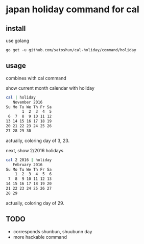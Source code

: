 # japan holiday command for cal

## install

use golang

```
go get -u github.com/satoshun/cal-holiday/command/holiday
```


## usage

combines with cal command

show current month calendar with holiday

```sh
cal | holiday
   November 2016      
Su Mo Tu We Th Fr Sa  
       1  2  3  4  5  
 6  7  8  9 10 11 12  
13 14 15 16 17 18 19  
20 21 22 23 24 25 26  
27 28 29 30   
```

actually, coloring day of 3, 23. 

next, show 2/2016 holidays

```sh
cal 2 2016 | holiday
   February 2016      
Su Mo Tu We Th Fr Sa
    1  2  3  4  5  6  
 7  8  9 10 11 12 13  
14 15 16 17 18 19 20  
21 22 23 24 25 26 27  
28 29     
```

actually, coloring day of 29.


## TODO

- corresponds shunbun, shuubunn day
- more hackable command
